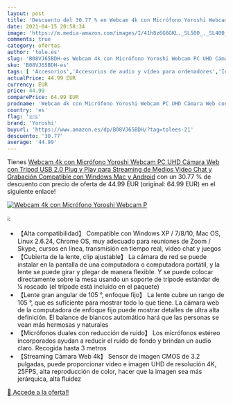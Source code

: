 ```yaml
---
layout: post
title: 'Descuento del 30.77 % en Webcam 4k con Micrófono Yoroshi Webcam P'
date: 2021-04-15 20:58:34
image: 'https://m.media-amazon.com/images/I/41h8z6G6GKL._SL500_._SL400_.jpg'
comments: true
category: ofertas
author: 'tole.es'
slug: 'B08VJ65BDH-es Webcam 4k con Micrófono Yoroshi Webcam PC UHD Cámara Web...'
sku: 'B08VJ65BDH-es'
tags: [ 'Accesorios','Accesorios de audio y vídeo para ordenadores','Informática','Webcams y telefonía VoIP','android','yoroshi', ]
actualPrice: 44.99 EUR
currency: EUR
price: 44.99
comparePrice: 64.99 EUR
prodname: 'Webcam 4k con Micrófono Yoroshi Webcam PC UHD Cámara Web con Tripod  USB 2.0 Plug y Play para Streaming de Medios Video Chat y Grabación Compatible con Windows  Mac y Android'
country: 'es'
flag: '🇪🇸'
brand: 'Yoroshi'
buyurl: 'https://www.amazon.es/dp/B08VJ65BDH/?tag=tolees-21'
descuento: '30.77'
average: '44.99'
---
```


Tienes [Webcam 4k con Micrófono Yoroshi Webcam PC UHD Cámara Web con Tripod  USB 2.0 Plug y Play para Streaming de Medios Video Chat y Grabación Compatible con Windows  Mac y Android](https://www.amazon.es/dp/B08VJ65BDH/?tag=tolees-21) con un 30.77 % de descuento con precio de oferta de 44.99 EUR (original: 64.99 EUR) en el siguiente enlace!

[![Webcam 4k con Micrófono Yoroshi Webcam P](https://m.media-amazon.com/images/I/41h8z6G6GKL._SL500_._SL400_.jpg)](https://www.amazon.es/dp/B08VJ65BDH/?tag=tolees-21)

ℹ️:

- 【Alta compatibilidad】 Compatible con Windows XP / 7/8/10, Mac OS, Linux 2.6.24, Chrome OS, muy adecuado para reuniones de Zoom / Skype, cursos en línea, transmisión en tiempo real, video chat y juegos
- 【Cubierta de la lente, clip ajustable】 La cámara de red se puede instalar en la pantalla de una computadora o computadora portátil, y la lente se puede girar y plegar de manera flexible. Y se puede colocar directamente sobre la mesa usando un soporte de trípode estándar de ¼ roscado (el trípode está incluido en el paquete)
- 【Lente gran angular de 105 °, enfoque fijo】 La lente cubre un rango de 105 °, que es suficiente para mostrar todo lo que tiene. La cámara web de la computadora de enfoque fijo puede mostrar detalles de ultra alta definición. El balance de blancos automático hará que las personas se vean más hermosas y naturales
- 【Micrófonos duales con reducción de ruido】 Los micrófonos estéreo incorporados ayudan a reducir el ruido de fondo y brindan un audio claro. Recogida hasta 3 metros
- 【Streaming Cámara Web 4k】 Sensor de imagen CMOS de 3.2 pulgadas, puede proporcionar video e imagen UHD de resolución 4K, 25FPS, alta reproducción de color, hacer que la imagen sea más jerárquica, alta fluidez

[🛒 Accede a la oferta!!](https://www.amazon.es/dp/B08VJ65BDH/?tag=tolees-21)
